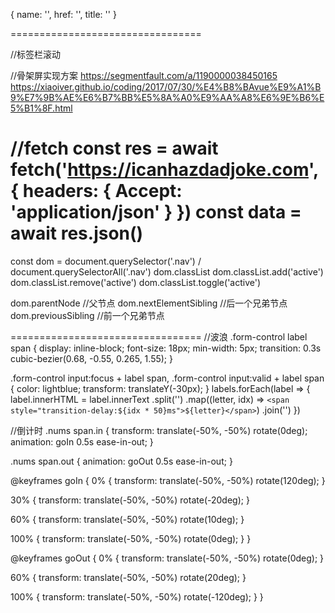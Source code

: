 { name: '', href: '', title: '' }
  
=================================

//标签栏滚动

//骨架屏实现方案
  https://segmentfault.com/a/1190000038450165
  https://xiaoiver.github.io/coding/2017/07/30/%E4%B8%BAvue%E9%A1%B9%E7%9B%AE%E6%B7%BB%E5%8A%A0%E9%AA%A8%E6%9E%B6%E5%B1%8F.html

//fetch
	const res = await fetch('https://icanhazdadjoke.com', {
		headers: { Accept: 'application/json' }
	})
	const data = await res.json()
=================================

const dom = document.querySelector('.nav') / document.querySelectorAll('.nav')
dom.classList
dom.classList.add('active')
dom.classList.remove('active')
dom.classList.toggle('active')

dom.parentNode          //父节点
dom.nextElementSibling  //后一个兄弟节点
dom.previousSibling     //前一个兄弟节点

=================================
//波浪
.form-control label span {
  display: inline-block;
  font-size: 18px;
  min-width: 5px;
  transition: 0.3s cubic-bezier(0.68, -0.55, 0.265, 1.55);
}

.form-control input:focus + label span,
.form-control input:valid + label span {
  color: lightblue;
  transform: translateY(-30px);
}
labels.forEach(label => {
    label.innerHTML = label.innerText
        .split('')
        .map((letter, idx) => `<span style="transition-delay:${idx * 50}ms">${letter}</span>`)
        .join('')
})

//倒计时
.nums span.in {
  transform: translate(-50%, -50%) rotate(0deg);
  animation: goIn 0.5s ease-in-out;
}

.nums span.out {
  animation: goOut 0.5s ease-in-out;
}

@keyframes goIn {
  0% {
    transform: translate(-50%, -50%) rotate(120deg);
  }

  30% {
    transform: translate(-50%, -50%) rotate(-20deg);
  }

  60% {
    transform: translate(-50%, -50%) rotate(10deg);
  }

  100% {
    transform: translate(-50%, -50%) rotate(0deg);
  }
}

@keyframes goOut {
  0% {
    transform: translate(-50%, -50%) rotate(0deg);
  }

  60% {
    transform: translate(-50%, -50%) rotate(20deg);
  }

  100% {
    transform: translate(-50%, -50%) rotate(-120deg);
  }
}